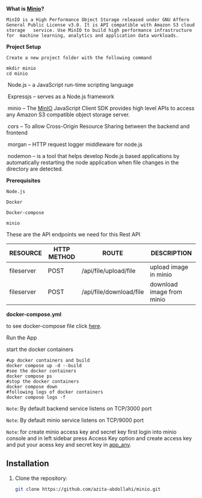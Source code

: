 **What is [Minio](https://min.io/docs/minio/container/index.html)?**

	MinIO is a High Performance Object Storage released under GNU Affero  General Public License v3.0. It is API compatible with Amazon S3 cloud  storage 	service. Use MinIO to build high performance infrastructure for  machine learning, analytics and application data workloads.

**Project Setup**

	Create a new project folder with the following command

```shell
mkdir minio 
cd minio
```

​	Node.js – a JavaScript run-time scripting language

​	Expressjs – serves as a Node.js framework

​	minio – The [MinIO](https://www.npmjs.com/package/minio) JavaScript Client SDK provides high level APIs to access any Amazon S3 compatible object storage server.

​	cors – To allow Cross-Origin Resource Sharing between the backend and frontend

​	morgan – HTTP request logger middleware for node.js

​	nodemon – is a tool that helps develop Node.js based applications by automatically restarting the node application when file changes in the directory are 			   detected.

**Prerequisites**

	Node.js

	Docker

	Docker-compose

	minio

These are the API endpoints we need for this Rest API

| RESOURCE   | HTTP METHOD | ROUTE                   | DESCRIPTION               |
| ---------- | ----------- | ----------------------- | ------------------------- |
| fileserver | POST        | /api/file/upload/file   | upload image in minio     |
| fileserver | POST        | /api/file/download/file | download image from minio |

**docker-compose.yml**

  to see docker-compose file click [here](https://github.com/azita-abdollahi/minio/blob/master/docker-compose.yml).

Run the App

 start the docker containers

```shell
#up docker containers and build
docker compose up -d --build  
#see the docker containers  
docker compose ps  
#stop the docker containers  
docker compose down  
#following logs of docker containers  
docker compose logs -f
```

`Note`: By default backend service listens on TCP/3000 port

`Note`: By default minio service listens on TCP/9000 port

`Note`: for create minio access key and secret key first login into minio console and in left sidebar press Access Key option and create access key and put your acess key and secret key in [app_anv](https://github.com/azita-abdollahi/minio/blob/master/app_env).

## Installation

1. Clone the repository:
   ```bash
   git clone https://github.com/azita-abdollahi/minio.git

